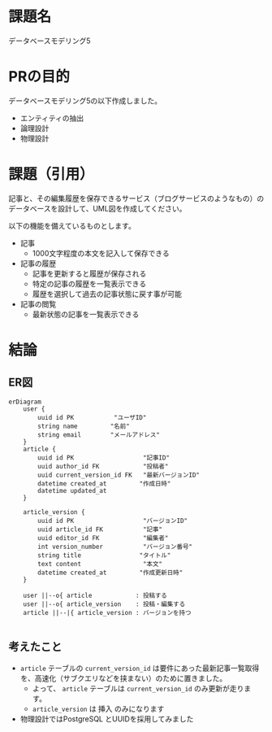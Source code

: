 # 課題名

データベースモデリング5

# PRの目的

データベースモデリング5の以下作成しました。

- エンティティの抽出
- 論理設計
- 物理設計

# 課題（引用）

記事と、その編集履歴を保存できるサービス（ブログサービスのようなもの）のデータベースを設計して、UML図を作成してください。

以下の機能を備えているものとします。

- 記事
  - 1000文字程度の本文を記入して保存できる
- 記事の履歴
  - 記事を更新すると履歴が保存される
  - 特定の記事の履歴を一覧表示できる
  - 履歴を選択して過去の記事状態に戻す事が可能
- 記事の閲覧
  - 最新状態の記事を一覧表示できる

# 結論

## ER図

```mermaid
erDiagram
    user {
        uuid id PK           "ユーザID"
        string name         "名前"
        string email        "メールアドレス"
    }
    article {
        uuid id PK                   "記事ID"
        uuid author_id FK            "投稿者"
        uuid current_version_id FK   "最新バージョンID"
        datetime created_at         "作成日時"
        datetime updated_at
    }

    article_version {
        uuid id PK                   "バージョンID"
        uuid article_id FK           "記事"
        uuid editor_id FK            "編集者"
        int version_number           "バージョン番号"
        string title                "タイトル"
        text content                 "本文"
        datetime created_at         "作成更新日時"
    }

    user ||--o{ article            : 投稿する
    user ||--o{ article_version    : 投稿・編集する
    article ||--|{ article_version : バージョンを持つ


```

## 考えたこと

- `article` テーブルの `current_version_id` は要件にあった最新記事一覧取得を、高速化（サブクエリなどを挟まない）のために置きました。
  - よって、 `article` テーブルは `current_version_id` のみ更新が走ります。
  - `article_version` は 挿入 のみになります
- 物理設計ではPostgreSQL とUUIDを採用してみました
